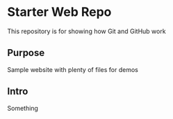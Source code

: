 # Starter Web Repo

This repository is for showing how Git and GitHub work

## Purpose

Sample website with plenty of files for demos

## Intro
Something